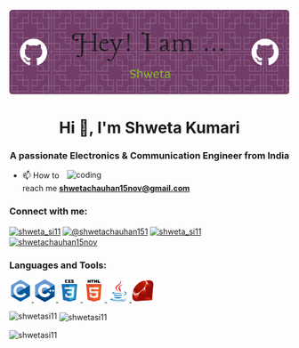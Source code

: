 ![logo](https://github.com/ShwetaSi11/ShwetaSi11/blob/main/github-header-image%20(1).png)
<h1 align="center">Hi 👋, I'm Shweta Kumari</h1>
<h3 align="center">A passionate Electronics & Communication Engineer from India</h3>
<img align="right" alt="coding" width="400" src="https://camo.githubusercontent.com/374987f773148e46b1851b9e3bc4bf71b182562dd002620ef3e4263cb3997130/68747470733a2f2f6d69726f2e6d656469756d2e636f6d2f6d61782f3837352f312a7164415731546a434e353768316c6275757a766368672e676966">

- 📫 How to reach me **shwetachauhan15nov@gmail.com**

<h3 align="left">Connect with me:</h3>
<p align="left">
<a href="https://linkedin.com/in/shweta_si11" target="blank"><img align="center" src="https://raw.githubusercontent.com/rahuldkjain/github-profile-readme-generator/master/src/images/icons/Social/linked-in-alt.svg" alt="shweta_si11" height="30" width="40" /></a>
<a href="https://www.hackerrank.com/@shwetachauhan151" target="blank"><img align="center" src="https://raw.githubusercontent.com/rahuldkjain/github-profile-readme-generator/master/src/images/icons/Social/hackerrank.svg" alt="@shwetachauhan151" height="30" width="40" /></a>
<a href="https://www.leetcode.com/shweta_si11" target="blank"><img align="center" src="https://raw.githubusercontent.com/rahuldkjain/github-profile-readme-generator/master/src/images/icons/Social/leet-code.svg" alt="shweta_si11" height="30" width="40" /></a>
<a href="https://auth.geeksforgeeks.org/user/shwetachauhan15nov" target="blank"><img align="center" src="https://raw.githubusercontent.com/rahuldkjain/github-profile-readme-generator/master/src/images/icons/Social/geeks-for-geeks.svg" alt="shwetachauhan15nov" height="30" width="40" /></a>
</p>

<h3 align="left">Languages and Tools:</h3>
<p align="left"> <a href="https://www.cprogramming.com/" target="_blank" rel="noreferrer"> <img src="https://raw.githubusercontent.com/devicons/devicon/master/icons/c/c-original.svg" alt="c" width="40" height="40"/> </a> <a href="https://www.w3schools.com/cpp/" target="_blank" rel="noreferrer"> <img src="https://raw.githubusercontent.com/devicons/devicon/master/icons/cplusplus/cplusplus-original.svg" alt="cplusplus" width="40" height="40"/> </a> <a href="https://www.w3schools.com/css/" target="_blank" rel="noreferrer"> <img src="https://raw.githubusercontent.com/devicons/devicon/master/icons/css3/css3-original-wordmark.svg" alt="css3" width="40" height="40"/> </a> <a href="https://www.w3.org/html/" target="_blank" rel="noreferrer"> <img src="https://raw.githubusercontent.com/devicons/devicon/master/icons/html5/html5-original-wordmark.svg" alt="html5" width="40" height="40"/> </a> <a href="https://www.java.com" target="_blank" rel="noreferrer"> <img src="https://raw.githubusercontent.com/devicons/devicon/master/icons/java/java-original.svg" alt="java" width="40" height="40"/> </a> <a href="https://www.ruby-lang.org/en/" target="_blank" rel="noreferrer"> <img src="https://raw.githubusercontent.com/devicons/devicon/master/icons/ruby/ruby-original.svg" alt="ruby" width="40" height="40"/> </a> </p>

<p><img align="left" src="https://github-readme-stats.vercel.app/api/top-langs?username=shwetasi11&show_icons=true&locale=en&layout=compact" alt="shwetasi11" /></p>

<p>&nbsp;<img align="center" src="https://github-readme-stats.vercel.app/api?username=shwetasi11&show_icons=true&locale=en" alt="shwetasi11" /></p>

<p><img align="center" src="https://github-readme-streak-stats.herokuapp.com/?user=shwetasi11&" alt="shwetasi11" /></p>
